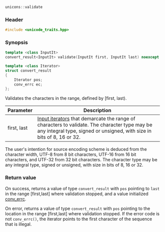 ```c++
unicons::validate
```

### Header

```c++
#include <unicode_traits.hpp>
```

### Synopsis
```c++
template <class InputIt>
convert_result<InputIt> validate(InputIt first, InputIt last) noexcept

template <class Iterator>
struct convert_result
{
    Iterator pos;
    conv_errc ec;
};
```

Validates the characters in the range, defined by [first, last).

Parameter   |Description
------------|------------------------------
first, last | [Input iterators](http://en.cppreference.com/w/cpp/concept/InputIterator) that demarcate the range of characters to validate. The character type may be any integral type, signed or unsigned, with size in bits of 8, 16 or 32. 

The user's intention for source encoding scheme is deduced from the character width, UTF-8 from 8 bit characters, UTF-16 from 16 bit characters, and UTF-32 from 32 bit characters. The character type may be any integral type, signed or unsigned, with size in bits of 8, 16 or 32.

### Return value

On success, returns a value of type `convert_result` with `pos` pointing to `last` in the range [first,last] where validation stopped, and a value initialized [conv_errc](conv_errc).

On error, returns a value of type `convert_result` with `pos` pointing to the location in the range [first,last] where validation stopped. If the error code is not `conv_errc()`, the iterator points to the first character of the sequence that is illegal.  

